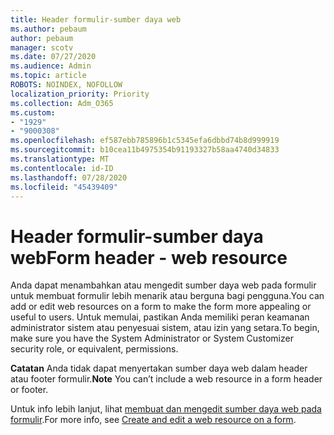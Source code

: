 ```yaml
---
title: Header formulir-sumber daya web
ms.author: pebaum
author: pebaum
manager: scotv
ms.date: 07/27/2020
ms.audience: Admin
ms.topic: article
ROBOTS: NOINDEX, NOFOLLOW
localization_priority: Priority
ms.collection: Adm_O365
ms.custom:
- "1929"
- "9000308"
ms.openlocfilehash: ef587ebb785896b1c5345efa6dbbd74b8d999919
ms.sourcegitcommit: b10cea11b4975354b91193327b58aa4740d34833
ms.translationtype: MT
ms.contentlocale: id-ID
ms.lasthandoff: 07/28/2020
ms.locfileid: "45439409"
---
```

# <a name="form-header---web-resource"></a><span data-ttu-id="1eae7-102">Header formulir-sumber daya web</span><span class="sxs-lookup"><span data-stu-id="1eae7-102">Form header - web resource</span></span>

<span data-ttu-id="1eae7-103">Anda dapat menambahkan atau mengedit sumber daya web pada formulir untuk membuat formulir lebih menarik atau berguna bagi pengguna.</span><span class="sxs-lookup"><span data-stu-id="1eae7-103">You can add or edit web resources on a form to make the form more appealing or useful to users.</span></span> <span data-ttu-id="1eae7-104">Untuk memulai, pastikan Anda memiliki peran keamanan administrator sistem atau penyesuai sistem, atau izin yang setara.</span><span class="sxs-lookup"><span data-stu-id="1eae7-104">To begin, make sure you have the System Administrator or System Customizer security role, or equivalent, permissions.</span></span>  

<span data-ttu-id="1eae7-105">**Catatan** Anda tidak dapat menyertakan sumber daya web dalam header atau footer formulir.</span><span class="sxs-lookup"><span data-stu-id="1eae7-105">**Note** You can’t include a web resource in a form header or footer.</span></span>

<span data-ttu-id="1eae7-106">Untuk info lebih lanjut, lihat [membuat dan mengedit sumber daya web pada formulir](https://docs.microsoft.com/dynamics365/customer-engagement/customize/create-edit-web-resources#create-and-edit-a-web-resource-on-a-form).</span><span class="sxs-lookup"><span data-stu-id="1eae7-106">For more info, see [Create and edit a web resource on a form](https://docs.microsoft.com/dynamics365/customer-engagement/customize/create-edit-web-resources#create-and-edit-a-web-resource-on-a-form).</span></span>